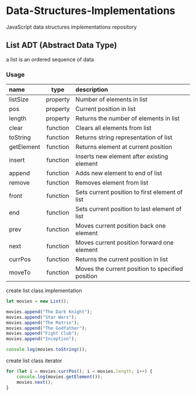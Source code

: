 # Data-Structures-Implementations

JavaScript data structures implementations repository

## List ADT (Abstract Data Type)

a list is an ordered sequence of data

### Usage

| name       |   type   | description                                      |
| :--------- | :------: | :----------------------------------------------- |
| listSize   | property | Number of elements in list                       |
| pos        | property | Current position in list                         |
| length     | property | Returns the number of elements in list           |
| clear      | function | Clears all elements from list                    |
| toString   | function | Returns string representation of list            |
| getElement | function | Returns element at current position              |
| insert     | function | Inserts new element after existing element       |
| append     | function | Adds new element to end of list                  |
| remove     | function | Removes element from list                        |
| front      | function | Sets current position to first element of list   |
| end        | function | Sets current position to last element of list    |
| prev       | function | Moves current position back one element          |
| next       | function | Moves current position forward one element       |
| currPos    | function | Returns the current position in list             |
| moveTo     | function | Moves the current position to specified position |

create list class implementation

```javascript
let movies = new List();

movies.append("The Dark Knight");
movies.append("Star Wars");
movies.append("The Matrix");
movies.append("The Godfather");
movies.append("Fight Club");
movies.append("Inception");

console.log(movies.toString());
```

create list class iterator

```javascript
for (let i = movies.currPos(); i < movies.length; i++) {
    console.log(movies.getElement());
    movies.next();
}
```
